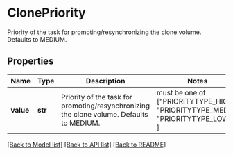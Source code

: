 # ClonePriority

Priority of the task for promoting/resynchronizing the clone volume. Defaults to MEDIUM.

## Properties
Name | Type | Description | Notes
------------ | ------------- | ------------- | -------------
**value** | **str** | Priority of the task for promoting/resynchronizing the clone volume. Defaults to MEDIUM. |  must be one of ["PRIORITYTYPE_HIGH", "PRIORITYTYPE_MED", "PRIORITYTYPE_LOW", ]

[[Back to Model list]](../README.md#documentation-for-models) [[Back to API list]](../README.md#documentation-for-api-endpoints) [[Back to README]](../README.md)


